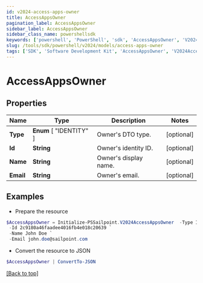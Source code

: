```yaml
---
id: v2024-access-apps-owner
title: AccessAppsOwner
pagination_label: AccessAppsOwner
sidebar_label: AccessAppsOwner
sidebar_class_name: powershellsdk
keywords: ['powershell', 'PowerShell', 'sdk', 'AccessAppsOwner', 'V2024AccessAppsOwner'] 
slug: /tools/sdk/powershell/v2024/models/access-apps-owner
tags: ['SDK', 'Software Development Kit', 'AccessAppsOwner', 'V2024AccessAppsOwner']
---
```



# AccessAppsOwner

## Properties

Name | Type | Description | Notes
------------ | ------------- | ------------- | -------------
**Type** |  **Enum** [  "IDENTITY" ] | Owner's DTO type. | [optional] 
**Id** | **String** | Owner's identity ID. | [optional] 
**Name** | **String** | Owner's display name. | [optional] 
**Email** | **String** | Owner's email. | [optional] 

## Examples

- Prepare the resource
```powershell
$AccessAppsOwner = Initialize-PSSailpoint.V2024AccessAppsOwner  -Type IDENTITY `
 -Id 2c9180a46faadee4016fb4e018c20639 `
 -Name John Doe `
 -Email john.doe@sailpoint.com
```

- Convert the resource to JSON
```powershell
$AccessAppsOwner | ConvertTo-JSON
```


[[Back to top]](#) 

